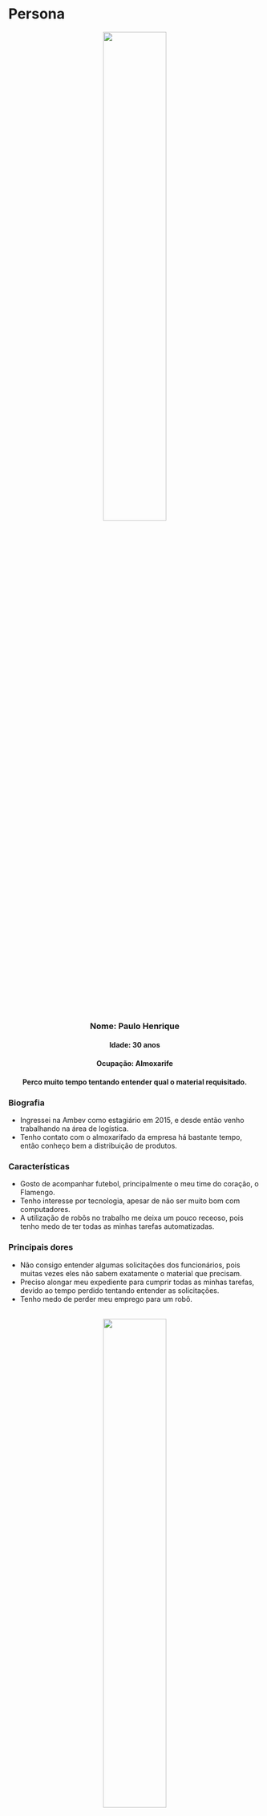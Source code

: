 # Persona

<div style={{backgroundColor:"#E9DCC9", color:"#000"}}>
    <center style={{paddingTop:"30px", marginLeft:"10px", marginRight:"10px"}}>
        <img width="50%" style={{borderRadius:"15px"}} src="https://tewbhv.vtexassets.com/arquivos/ids/230832-800-auto?v=638300589062300000&width=800&height=auto&aspect=true"/>
        <h3>
            Nome: Paulo Henrique
        </h3>
        <h4>
            Idade: 30 anos
        </h4>
        <h4>
            Ocupação: Almoxarife
        </h4>
        <h4>
            <strong> 
                Perco muito tempo tentando entender qual o material requisitado.
            </strong>
        </h4>
    </center>
    <div style={{marginLeft:"10px", paddingBottom:"30px", marginRight:"10px"}}>
        <h3>
            Biografia
        </h3>
        <ul>
            <li>
                Ingressei na Ambev como estagiário em 2015, e desde então venho trabalhando na área de logística.
            </li>
            <li>
                Tenho contato com o almoxarifado da empresa há bastante tempo, então conheço bem a distribuição de produtos.
            </li>
        </ul>
        <h3>
            Características
        </h3>
        <ul>
            <li>
                Gosto de acompanhar futebol, principalmente o meu time do coração, o Flamengo.
            </li>
            <li>
                Tenho interesse por tecnologia, apesar de não ser muito bom com computadores.
            </li>
            <li>
                A utilização de robôs no trabalho me deixa um pouco receoso, pois tenho medo de ter todas as minhas tarefas automatizadas.
            </li>
        </ul>
        <h3>
            Principais dores
        </h3>
        <ul>
            <li>
                Não consigo entender algumas solicitações dos funcionários, pois muitas vezes eles não sabem exatamente o material que precisam.
            </li>
            <li>
                Preciso alongar meu expediente para cumprir todas as minhas tarefas, devido ao tempo perdido tentando entender as solicitações.
            </li>
            <li>
                Tenho medo de perder meu emprego para um robô.
            </li>
        </ul>
    </div>
</div>
<br/>
<div style={{backgroundColor:"#88D1F1", color:"#000"}}>
    <center style={{paddingTop:"30px", marginLeft:"10px", marginRight:"10px"}}>
        <img width="50%" style={{borderRadius:"15px"}} src="https://img.freepik.com/fotos-premium/homem-feliz-e-confiante-em-t-shirt-cinza-em-branco_39688-4025.jpg?size=626&ext=jpg"/>
        <h3>
            Nome: João Pedro
        </h3>
        <h4>
            Idade: 24 anos
        </h4>
        <h4>
            Ocupação: Técnico de manutenção
        </h4>
        <h4>
            <strong> 
                Não consigo encontrar o material que preciso.
            </strong>
        </h4>
    </center>
    <div style={{marginLeft:"10px", paddingBottom:"30px", marginRight:"10px"}}>
        <h3>
            Biografia
        </h3>
        <ul>
            <li>
                Nasci no interior de São Paulo, e me mudei para a capital para estudar.
            </li>
            <li>
                Ingressei na Ambev há menos de um ano, e não conheço muito da estrutura da empresa.
            </li>
            <li>
                Essa é a minha primeira experiência em uma empresa de grande porte, então ainda estou me adaptando, principalmente com o setor de logística.
            </li>
        </ul>
        <h3>
            Características
        </h3>
        <ul>
            <li>
                Sou um pouco impaciente, e não gosto de perder tempo.
            </li>
            <li>
                Não tenho costume de utilizar computadores, então não sou muito bom com tecnologia.
            </li>
        </ul>
        <h3>
            Principais dores
        </h3>
        <ul>
            <li>
                Ainda não consigo me localizar muito bem dentro da empresa, então não consigo encontrar o almoxarifado.
            </li>
            <li>
                Em algumas vezes, não sei exatamente o material que preciso, então não consigo encontrar o produto.
            </li>
        </ul>
    </div>
</div>